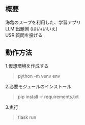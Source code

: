 ## 概要  
海亀のスープを利用した、学習アプリ  
LLM:出題側 (はい/いいえ)  
USR:質問を投げる

## 動作方法
1.仮想環境を作成する  
> python -m venv env
 
2.必要モジュールのインストール  
> pip install -r requirements.txt
 
3.実行  
> flask run
